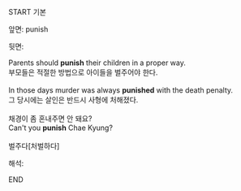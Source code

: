 START
기본

앞면:
punish


뒷면:
<div><div>Parents should <strong>punish</strong> their children in a proper way. </div><div><div>부모들은 적절한 방법으로 아이들을 벌주어야 한다.</div></div></div><div><br></div><div><div>In those days murder was always <b>punished</b> with the death penalty. </div><div>그 당시에는 살인은 반드시 사형에 처해졌다.</div></div><div><br></div><div><div><div><span>채경이 좀 혼내주면 안 돼요?</span></div></div><div><div><span>Can't you <strong>punish</strong> Chae Kyung?</span></div></div></div><div><br></div><div>벌주다[처벌하다]</div>


해석:
<!--ID: 1746614454508-->
END
